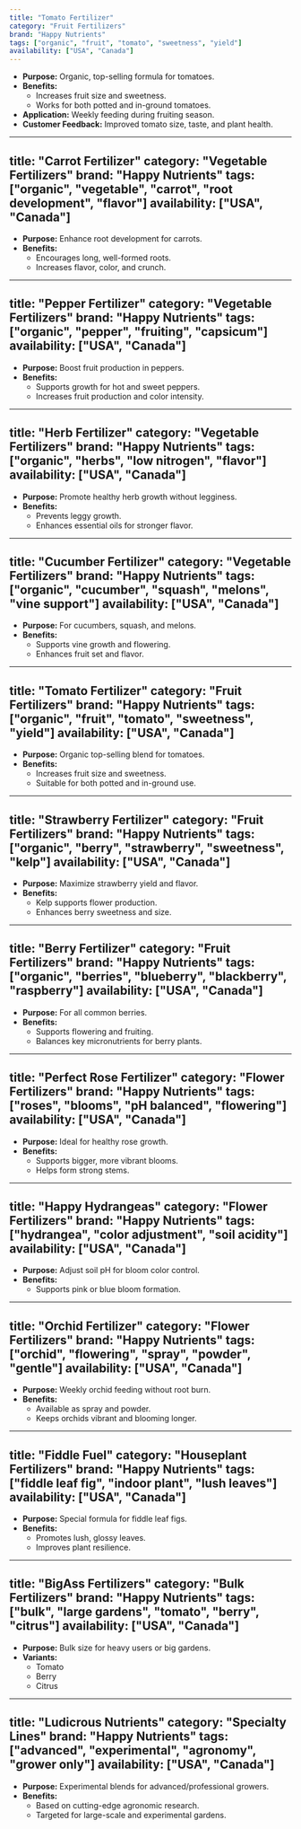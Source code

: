 ```yaml
---
title: "Tomato Fertilizer"
category: "Fruit Fertilizers"
brand: "Happy Nutrients"
tags: ["organic", "fruit", "tomato", "sweetness", "yield"]
availability: ["USA", "Canada"]
---
```


- **Purpose:** Organic, top-selling formula for tomatoes.
- **Benefits:**
  - Increases fruit size and sweetness.
  - Works for both potted and in-ground tomatoes.
- **Application:** Weekly feeding during fruiting season.
- **Customer Feedback:** Improved tomato size, taste, and plant health.


---
title: "Carrot Fertilizer"
category: "Vegetable Fertilizers"
brand: "Happy Nutrients"
tags: ["organic", "vegetable", "carrot", "root development", "flavor"]
availability: ["USA", "Canada"]
---

- **Purpose:** Enhance root development for carrots.
- **Benefits:**
  - Encourages long, well-formed roots.
  - Increases flavor, color, and crunch.


---
title: "Pepper Fertilizer"
category: "Vegetable Fertilizers"
brand: "Happy Nutrients"
tags: ["organic", "pepper", "fruiting", "capsicum"]
availability: ["USA", "Canada"]
---

- **Purpose:** Boost fruit production in peppers.
- **Benefits:**
  - Supports growth for hot and sweet peppers.
  - Increases fruit production and color intensity.



---
title: "Herb Fertilizer"
category: "Vegetable Fertilizers"
brand: "Happy Nutrients"
tags: ["organic", "herbs", "low nitrogen", "flavor"]
availability: ["USA", "Canada"]
---

- **Purpose:** Promote healthy herb growth without legginess.
- **Benefits:**
  - Prevents leggy growth.
  - Enhances essential oils for stronger flavor.


---
title: "Cucumber Fertilizer"
category: "Vegetable Fertilizers"
brand: "Happy Nutrients"
tags: ["organic", "cucumber", "squash", "melons", "vine support"]
availability: ["USA", "Canada"]
---

- **Purpose:** For cucumbers, squash, and melons.
- **Benefits:**
  - Supports vine growth and flowering.
  - Enhances fruit set and flavor.



---
title: "Tomato Fertilizer"
category: "Fruit Fertilizers"
brand: "Happy Nutrients"
tags: ["organic", "fruit", "tomato", "sweetness", "yield"]
availability: ["USA", "Canada"]
---

- **Purpose:** Organic top-selling blend for tomatoes.
- **Benefits:**
  - Increases fruit size and sweetness.
  - Suitable for both potted and in-ground use.


---
title: "Strawberry Fertilizer"
category: "Fruit Fertilizers"
brand: "Happy Nutrients"
tags: ["organic", "berry", "strawberry", "sweetness", "kelp"]
availability: ["USA", "Canada"]
---

- **Purpose:** Maximize strawberry yield and flavor.
- **Benefits:**
  - Kelp supports flower production.
  - Enhances berry sweetness and size.


---
title: "Berry Fertilizer"
category: "Fruit Fertilizers"
brand: "Happy Nutrients"
tags: ["organic", "berries", "blueberry", "blackberry", "raspberry"]
availability: ["USA", "Canada"]
---

- **Purpose:** For all common berries.
- **Benefits:**
  - Supports flowering and fruiting.
  - Balances key micronutrients for berry plants.

---
title: "Perfect Rose Fertilizer"
category: "Flower Fertilizers"
brand: "Happy Nutrients"
tags: ["roses", "blooms", "pH balanced", "flowering"]
availability: ["USA", "Canada"]
---

- **Purpose:** Ideal for healthy rose growth.
- **Benefits:**
  - Supports bigger, more vibrant blooms.
  - Helps form strong stems.


---
title: "Happy Hydrangeas"
category: "Flower Fertilizers"
brand: "Happy Nutrients"
tags: ["hydrangea", "color adjustment", "soil acidity"]
availability: ["USA", "Canada"]
---

- **Purpose:** Adjust soil pH for bloom color control.
- **Benefits:**
  - Supports pink or blue bloom formation.


---
title: "Orchid Fertilizer"
category: "Flower Fertilizers"
brand: "Happy Nutrients"
tags: ["orchid", "flowering", "spray", "powder", "gentle"]
availability: ["USA", "Canada"]
---

- **Purpose:** Weekly orchid feeding without root burn.
- **Benefits:**
  - Available as spray and powder.
  - Keeps orchids vibrant and blooming longer.


---
title: "Fiddle Fuel"
category: "Houseplant Fertilizers"
brand: "Happy Nutrients"
tags: ["fiddle leaf fig", "indoor plant", "lush leaves"]
availability: ["USA", "Canada"]
---

- **Purpose:** Special formula for fiddle leaf figs.
- **Benefits:**
  - Promotes lush, glossy leaves.
  - Improves plant resilience.


---
title: "BigAss Fertilizers"
category: "Bulk Fertilizers"
brand: "Happy Nutrients"
tags: ["bulk", "large gardens", "tomato", "berry", "citrus"]
availability: ["USA", "Canada"]
---

- **Purpose:** Bulk size for heavy users or big gardens.
- **Variants:**
  - Tomato
  - Berry
  - Citrus


---
title: "Ludicrous Nutrients"
category: "Specialty Lines"
brand: "Happy Nutrients"
tags: ["advanced", "experimental", "agronomy", "grower only"]
availability: ["USA", "Canada"]
---

- **Purpose:** Experimental blends for advanced/professional growers.
- **Benefits:**
  - Based on cutting-edge agronomic research.
  - Targeted for large-scale and experimental gardens.
